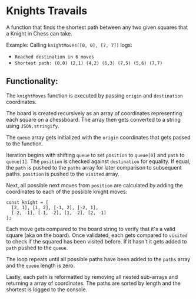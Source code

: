 # Knights Travails
A function that finds the shortest path between any two given squares that a Knight in Chess can take.

Example:
Calling `knightMoves([0, 0], [7, 7])` logs:

- `Reached destination in 6 moves`
- `Shortest path: (0,0) (2,1) (4,2) (6,3) (7,5) (5,6) (7,7) `

## Functionality:
The `knightMoves` function is executed by passing `origin` and `destination` coordinates.

The board is created recursively as an array of coordinates representing each square on a chessboard. The array then gets converted to a string using `JSON.stringify`. 

The `queue` array gets initialized with the `origin` coordinates that gets passed to the function. 

Iteration begins with shifting `queue` to set `position` to `queue[0]` and `path` to `queue[1]`. The `position` is checked against `destination` for equality. If equal, the `path` is pushed to the `paths` array for later comparison to subsequent paths. `position` is pushed to the `visited` array.

Next, all possible next moves from `position` are calculated by adding the  coordinates to each of the possible knight moves: 

    const knight = [
      [2, 1], [1, 2], [-1, 2], [-2, 1],
      [-2, -1], [-1, -2], [1, -2], [2, -1]
    ];
    
Each move gets compared to the board string to verify that it's a valid square (aka on the board). Once validated, each gets compared to `visited` to check if the squared has been visited before. If it hasn't it gets added to `path` pushed to the `queue`. 

The loop repeats until all possible paths have been added to the `paths` array and the `queue` length is zero. 

Lastly, each path is reformatted by removing all nested sub-arrays and returning a array of coordinates. The paths are sorted by length and the shortest is logged to the console.
